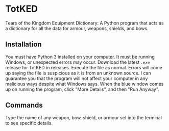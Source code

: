 # TotKED
Tears of the Kingdom Equipment Dictionary: A Python program that acts as a dictionary for all the data for armour, weapons, shields, and bows.

## Installation
You must have Python 3 installed on your computer. It must be running Windows, or unexpected errors may occur.
Download the latest ```.exe``` release for TotKED in releases. Execute the file as normal. Errors will come up saying the file is suspicious as 
it is from an unknown source. I can guarantee you that the program will not affect your computer in any malicious ways despite what Windows says.
When the blue window comes up on running the program, click "More Details", and then "Run Anyway".

## Commands
Type the name of any weapon, bow, shield, or armour set into the terminal to see specific details.
